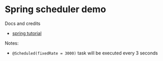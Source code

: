 Spring scheduler demo 
=====================

Docs and credits
- [spring tutorial](https://spring.io/guides/gs/scheduling-tasks/)

Notes:
- `@Scheduled(fixedRate = 3000)` task will be executed every 3 seconds


